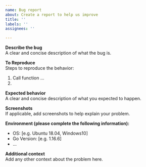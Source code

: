 ```yaml
---
name: Bug report
about: Create a report to help us improve
title: ''
labels: ''
assignees: ''

---
```


**Describe the bug**   
A clear and concise description of what the bug is.

**To Reproduce**   
Steps to reproduce the behavior:
1. Call function ...
2. 

**Expected behavior**   
A clear and concise description of what you expected to happen.

**Screenshots**   
If applicable, add screenshots to help explain your problem.

**Environment (please complete the following information):**   
 - OS: [e.g. Ubuntu 18.04, Windows10]
 - Go Version: [e.g. 1.16.6]
 - ...

**Additional context**   
Add any other context about the problem here.
